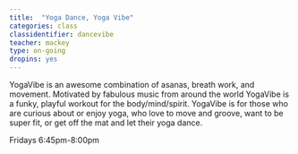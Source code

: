 ```yaml
---
title:  "Yoga Dance, Yoga Vibe"
categories: class
classidentifier: dancevibe
teacher: mackey
type: on-going
dropins: yes
---
```

YogaVibe is an awesome combination of asanas, breath work, and movement.  Motivated by fabulous music from around the world YogaVibe is a funky, playful workout for the body/mind/spirit. YogaVibe is for those who are curious about or enjoy yoga, who love to move and groove, want to be super fit, or get off the mat and let their yoga dance.

Fridays 6:45pm-8:00pm
